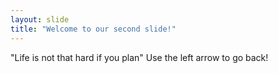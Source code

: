 ```yaml
---
layout: slide
title: "Welcome to our second slide!"
---
```

"Life is not that hard if you plan"
Use the left arrow to go back!
